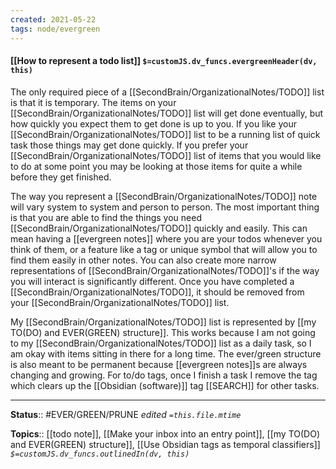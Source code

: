 ```yaml
---
created: 2021-05-22
tags: node/evergreen
---
```


#### [[How to represent a todo list]] `$=customJS.dv_funcs.evergreenHeader(dv, this)`

The only required piece of a [[SecondBrain/OrganizationalNotes/TODO]] list is that it is temporary. The items on your [[SecondBrain/OrganizationalNotes/TODO]] list will get done eventually, but how quickly you expect them to get done is up to you. If you like your [[SecondBrain/OrganizationalNotes/TODO]] list to be a running list of quick task those things may get done quickly. If you prefer your [[SecondBrain/OrganizationalNotes/TODO]] list of items that you would like to do at some point you may be looking at those items for quite a while before they get finished.

The way you represent a [[SecondBrain/OrganizationalNotes/TODO]] note will vary system to system and person to person. The most important thing is that you are able to find the things you need [[SecondBrain/OrganizationalNotes/TODO]] quickly and easily. This can mean having a [[evergreen notes]] where you are your todos whenever you think of them, or a feature like a tag or unique symbol that will allow you to find them easily in other notes. You can also create more narrow representations of [[SecondBrain/OrganizationalNotes/TODO]]'s if the way you will interact is significantly different. Once you have completed a [[SecondBrain/OrganizationalNotes/TODO]], it should be removed from your [[SecondBrain/OrganizationalNotes/TODO]] list.

My [[SecondBrain/OrganizationalNotes/TODO]] list is represented by [[my TO(DO) and EVER(GREEN) structure]]. This works because I am not going to my [[SecondBrain/OrganizationalNotes/TODO]] list as a daily task, so I am okay with items sitting in there for a long time. The ever/green structure is also meant to be permanent because [[evergreen notes]]s are always changing and growing. For to/do tags, once I finish a task I remove the tag which clears up the [[Obsidian (software)]] tag [[SEARCH]] for other tasks.

---

**Status**:: #EVER/GREEN/PRUNE 
*edited `=this.file.mtime`*

**Topics**:: [[todo note]], [[Make your inbox into an entry point]], [[my TO(DO) and EVER(GREEN) structure]], [[Use Obsidian tags as temporal classifiers]]
*`$=customJS.dv_funcs.outlinedIn(dv, this)`*

